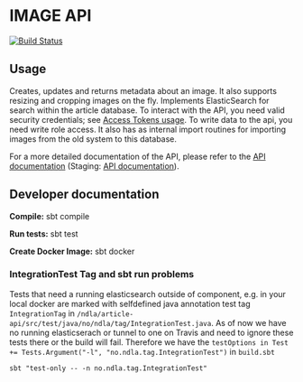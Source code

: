 # IMAGE API 
[![Build Status](https://travis-ci.org/NDLANO/image-api.svg?branch=master)](https://travis-ci.org/NDLANO/image-api)

## Usage
Creates, updates and returns metadata about an image. It also supports resizing and cropping images on the fly.
Implements ElasticSearch for search within the article database.
To interact with the API, you need valid security credentials; see [Access Tokens usage](https://github.com/NDLANO/auth/blob/master/README.md).
To write data to the api, you need write role access.
It also has as internal import routines for importing images from the old system to this database.

For a more detailed documentation of the API, please refer to the [API documentation](https://api.ndla.no) (Staging: [API documentation](https://staging.api.ndla.no)).

## Developer documentation

**Compile:** sbt compile

**Run tests:** sbt test

**Create Docker Image:** sbt docker

### IntegrationTest Tag and sbt run problems
Tests that need a running elasticsearch outside of component, e.g. in your local docker are marked with selfdefined java
annotation test tag  ```IntegrationTag``` in ```/ndla/article-api/src/test/java/no/ndla/tag/IntegrationTest.java```. 
As of now we have no running elasticserach or tunnel to one on Travis and need to ignore these tests there or the build will fail. 
Therefore we have the ```testOptions in Test += Tests.Argument("-l", "no.ndla.tag.IntegrationTest")``` in ```build.sbt```  

    sbt "test-only -- -n no.ndla.tag.IntegrationTest"

